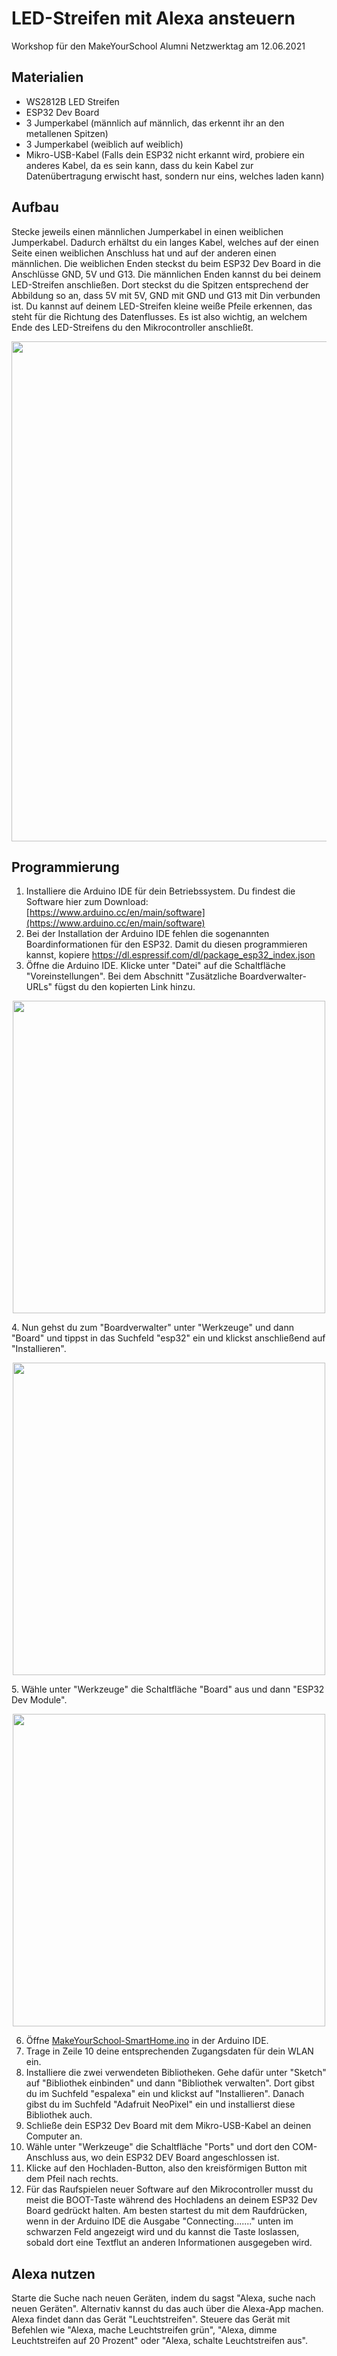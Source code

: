 # LED-Streifen mit Alexa ansteuern 
Workshop für den MakeYourSchool Alumni Netzwerktag am 12.06.2021

## Materialien
 - WS2812B LED Streifen
 - ESP32 Dev Board
 - 3 Jumperkabel (männlich auf männlich, das erkennt ihr an den metallenen Spitzen) 
 - 3 Jumperkabel (weiblich auf weiblich)
 - Mikro-USB-Kabel (Falls dein ESP32 nicht erkannt wird, probiere ein anderes Kabel, da es sein kann, dass du kein Kabel zur Datenübertragung erwischt hast, sondern nur eins, welches laden kann)
 
## Aufbau
Stecke jeweils einen männlichen Jumperkabel in einen weiblichen Jumperkabel. Dadurch erhältst du ein langes Kabel, welches auf der einen Seite einen weiblichen Anschluss hat und auf der anderen einen männlichen. Die weiblichen Enden steckst du beim ESP32 Dev Board in die Anschlüsse GND, 5V und G13. Die männlichen Enden kannst du bei deinem LED-Streifen anschließen. Dort steckst du die Spitzen entsprechend der Abbildung so an, dass 5V mit 5V, GND mit GND und G13 mit Din verbunden ist. Du kannst auf deinem LED-Streifen kleine weiße Pfeile erkennen, das steht für die Richtung des Datenflusses. Es ist also wichtig, an welchem Ende des LED-Streifens du den Mikrocontroller anschließt.
<p align="center">
<img src="https://user-images.githubusercontent.com/8758907/121436202-6efcf300-c980-11eb-92a6-3f77b4eb689f.png" width="800" align="center">
</p>

## Programmierung
1. Installiere die Arduino IDE für dein Betriebssystem. Du findest die Software hier zum Download: [https://www.arduino.cc/en/main/software](https://www.arduino.cc/en/main/software)
2. Bei der Installation der Arduino IDE fehlen die sogenannten Boardinformationen für den ESP32. Damit du diesen programmieren kannst, kopiere https://dl.espressif.com/dl/package_esp32_index.json 
3. Öffne die Arduino IDE. Klicke unter "Datei" auf die Schaltfläche "Voreinstellungen". Bei dem Abschnitt "Zusätzliche Boardverwalter-URLs" fügst du den kopierten Link hinzu. 
<p align="center">
<img src="https://user-images.githubusercontent.com/8758907/121437678-fea3a100-c982-11eb-8d2b-4866af5fd97c.png" width="500" align="center">
</p>
4. Nun gehst du zum "Boardverwalter" unter "Werkzeuge" und dann "Board" und tippst in das Suchfeld "esp32" ein und klickst anschließend auf "Installieren". 
<p align="center">
<img src="https://user-images.githubusercontent.com/8758907/121437614-ea5fa400-c982-11eb-89ee-417fe2a434c8.png" width="500" align="center">
</p>
5. Wähle unter "Werkzeuge" die Schaltfläche "Board" aus und dann "ESP32 Dev Module".
<p align="center">
<img src="https://user-images.githubusercontent.com/8758907/121437842-34488a00-c983-11eb-88c9-7b3c792171d1.png" width="500" align="center">
</p>

6. Öffne [MakeYourSchool-SmartHome.ino](https://github.com/julisa99/MakeYourSchool-SmartHome/blob/main/MakeYourSchool-SmartHome.ino) in der Arduino IDE.  
7. Trage in Zeile 10 deine entsprechenden Zugangsdaten für dein WLAN ein.  
8. Installiere die zwei verwendeten Bibliotheken. Gehe dafür unter "Sketch" auf "Bibliothek einbinden" und dann "Bibliothek verwalten". Dort gibst du im Suchfeld "espalexa" ein und klickst auf "Installieren". Danach gibst du im Suchfeld "Adafruit NeoPixel" ein und installierst diese Bibliothek auch.  
9. Schließe dein ESP32 Dev Board mit dem Mikro-USB-Kabel an deinen Computer an.  
10. Wähle unter "Werkzeuge" die Schaltfläche "Ports" und dort den COM-Anschluss aus, wo dein ESP32 DEV Board angeschlossen ist.  
11. Klicke auf den Hochladen-Button, also den kreisförmigen Button mit dem Pfeil nach rechts.  
12. Für das Raufspielen neuer Software auf den Mikrocontroller musst du meist die BOOT-Taste während des Hochladens an deinem ESP32 Dev Board gedrückt halten. Am besten startest du mit dem Raufdrücken, wenn in der Arduino IDE die Ausgabe "Connecting......." unten im schwarzen Feld angezeigt wird und du kannst die Taste loslassen, sobald dort eine Textflut an anderen Informationen ausgegeben wird.  

## Alexa nutzen
Starte die Suche nach neuen Geräten, indem du sagst "Alexa, suche nach neuen Geräten". Alternativ kannst du das auch über die Alexa-App machen. Alexa findet dann das Gerät "Leuchtstreifen". Steuere das Gerät mit Befehlen wie "Alexa, mache Leuchtstreifen grün", "Alexa, dimme Leuchtstreifen auf 20 Prozent" oder "Alexa, schalte Leuchtstreifen aus".
